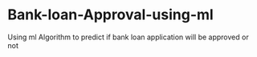 # Bank-loan-Approval-using-ml
Using ml Algorithm to predict if bank loan application will be approved or not
